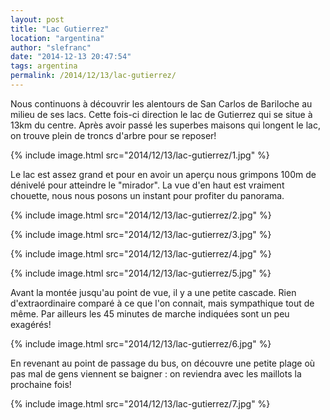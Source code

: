 ```yaml
---
layout: post
title: "Lac Gutierrez"
location: "argentina"
author: "slefranc"
date: "2014-12-13 20:47:54"
tags: argentina
permalink: /2014/12/13/lac-gutierrez/
---
```

Nous continuons à découvrir les alentours de San Carlos de Bariloche au milieu de ses lacs. Cette fois-ci direction le lac de Gutierrez qui se situe à 13km du centre.
Après avoir passé les superbes maisons qui longent le lac, on trouve plein de troncs d'arbre pour se reposer!

{% include image.html src="2014/12/13/lac-gutierrez/1.jpg" %}

Le lac est assez grand et pour en avoir un aperçu nous grimpons 100m de dénivelé pour atteindre le "mirador". La vue d'en haut est vraiment chouette, nous nous posons un instant pour profiter du panorama.

{% include image.html src="2014/12/13/lac-gutierrez/2.jpg" %}

{% include image.html src="2014/12/13/lac-gutierrez/3.jpg" %}

{% include image.html src="2014/12/13/lac-gutierrez/4.jpg" %}

{% include image.html src="2014/12/13/lac-gutierrez/5.jpg" %}

Avant la montée jusqu'au point de vue, il y a une petite cascade. Rien d'extraordinaire comparé à ce que l'on connait, mais sympathique tout de même. Par ailleurs les 45 minutes de marche indiquées sont un peu exagérés!

{% include image.html src="2014/12/13/lac-gutierrez/6.jpg" %}

En revenant au point de passage du bus, on découvre une petite plage où pas mal de gens viennent se baigner : on reviendra avec les maillots la prochaine fois!

{% include image.html src="2014/12/13/lac-gutierrez/7.jpg" %}

